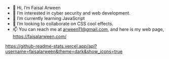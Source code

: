 - 👋 Hi, I’m Faisal Arween
- 👀 I’m interested in cyber security and web development.
- 🌱 I’m currently learning JavaScript
- 💞️ I’m looking to collaborate on CSS cool effects.
- 📫 You can reach me at arween11@gmail.com, and here is my web page, https://faisalarween.com/

https://github-readme-stats.vercel.app/api?username=faisalarween&theme=dark&show_icons=true
